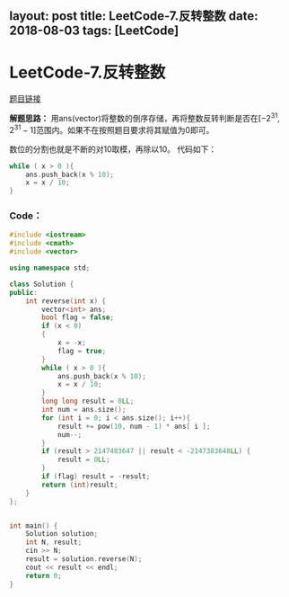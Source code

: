 layout: post
title: LeetCode-7.反转整数
date: 2018-08-03
tags: [LeetCode]
---
<script type="text/javascript" src="http://cdn.mathjax.org/mathjax/latest/MathJax.js?config=default"></script>
# LeetCode-7.反转整数 #

[题目链接](https://leetcode-cn.com/problems/reverse-integer/description/)


**解题思路：**
用ans(vector)将整数的倒序存储，再将整数反转判断是否在[$-2^{31},2^{31}-1$]范围内。如果不在按照题目要求将其赋值为0即可。


数位的分割也就是不断的对10取模，再除以10。
代码如下：
```c++
while ( x > 0 ){
    ans.push_back(x % 10);
    x = x / 10;
}
```


### Code： ###
```c++
#include <iostream>
#include <cmath>
#include <vector>

using namespace std;

class Solution {
public:
    int reverse(int x) {
        vector<int> ans;
        bool flag = false;
        if (x < 0)
        {
            x = -x;
            flag = true;
        }
        while ( x > 0 ){
            ans.push_back(x % 10);
            x = x / 10;
        }
        long long result = 0LL;
        int num = ans.size();
        for (int i = 0; i < ans.size(); i++){
            result += pow(10, num - 1) * ans[ i ];
            num--;
        }
        if (result > 2147483647 || result < -2147383648LL) {
            result = 0LL;
        }
        if (flag) result = -result;
        return (int)result;
    }
};


int main() {
    Solution solution;
    int N, result;
    cin >> N;
    result = solution.reverse(N);
    cout << result << endl;
    return 0;
}
```
